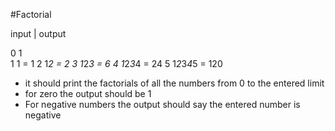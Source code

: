 #Factorial

input  |  output

0            1       
1        1 = 1
2        1*2 = 2
3        1*2*3 = 6
4        1*2*3*4 = 24
5        1*2*3*4*5 = 120

* it should print the factorials of all the numbers from 0 to the entered limit
* for zero the output should be 1 
* For negative numbers the output should say the entered number is negative
